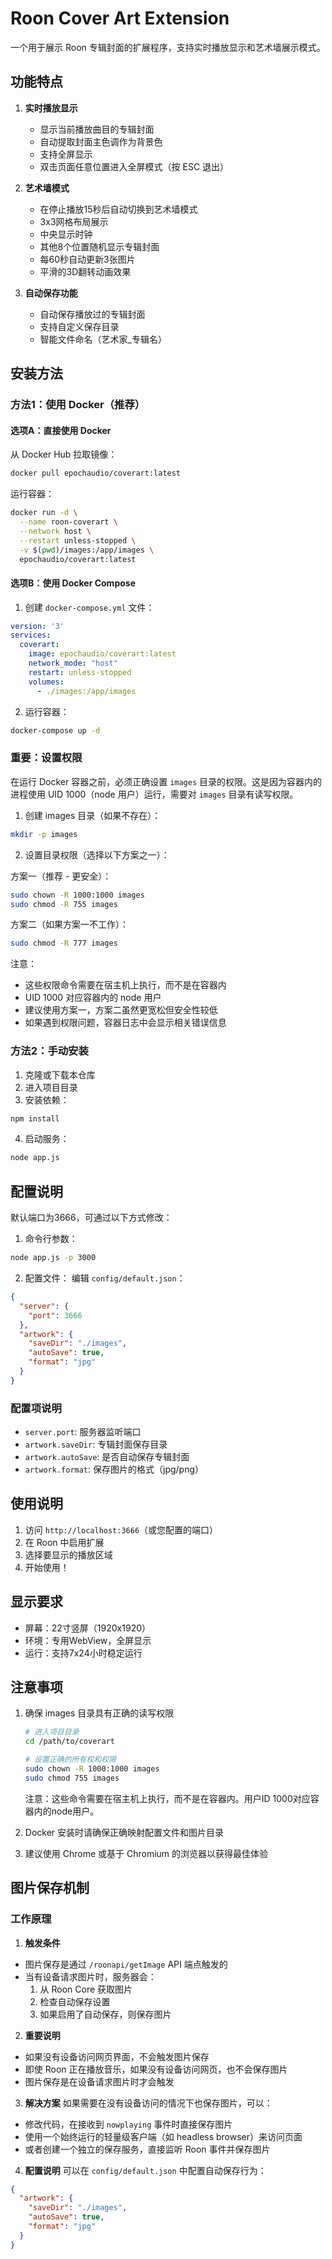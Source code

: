 # Roon Cover Art Extension

一个用于展示 Roon 专辑封面的扩展程序，支持实时播放显示和艺术墙展示模式。

## 功能特点

1. **实时播放显示**
   - 显示当前播放曲目的专辑封面
   - 自动提取封面主色调作为背景色
   - 支持全屏显示
   - 双击页面任意位置进入全屏模式（按 ESC 退出）

2. **艺术墙模式**
   - 在停止播放15秒后自动切换到艺术墙模式
   - 3x3网格布局展示
   - 中央显示时钟
   - 其他8个位置随机显示专辑封面
   - 每60秒自动更新3张图片
   - 平滑的3D翻转动画效果

3. **自动保存功能**
   - 自动保存播放过的专辑封面
   - 支持自定义保存目录
   - 智能文件命名（艺术家_专辑名）

## 安装方法

### 方法1：使用 Docker（推荐）

#### 选项A：直接使用 Docker

从 Docker Hub 拉取镜像：
```bash
docker pull epochaudio/coverart:latest
```

运行容器：
```bash
docker run -d \
  --name roon-coverart \
  --network host \
  --restart unless-stopped \
  -v $(pwd)/images:/app/images \
  epochaudio/coverart:latest
```

#### 选项B：使用 Docker Compose
1. 创建 `docker-compose.yml` 文件：
```yaml
version: '3'
services:
  coverart:
    image: epochaudio/coverart:latest
    network_mode: "host"
    restart: unless-stopped
    volumes:
      - ./images:/app/images
```

2. 运行容器：
```bash
docker-compose up -d
```

### 重要：设置权限

在运行 Docker 容器之前，必须正确设置 `images` 目录的权限。这是因为容器内的进程使用 UID 1000（node 用户）运行，需要对 `images` 目录有读写权限。

1. 创建 images 目录（如果不存在）：
```bash
mkdir -p images
```

2. 设置目录权限（选择以下方案之一）：

方案一（推荐 - 更安全）：
```bash
sudo chown -R 1000:1000 images
sudo chmod -R 755 images
```

方案二（如果方案一不工作）：
```bash
sudo chmod -R 777 images
```

注意：
- 这些权限命令需要在宿主机上执行，而不是在容器内
- UID 1000 对应容器内的 node 用户
- 建议使用方案一，方案二虽然更宽松但安全性较低
- 如果遇到权限问题，容器日志中会显示相关错误信息

### 方法2：手动安装

1. 克隆或下载本仓库
2. 进入项目目录
3. 安装依赖：
```bash
npm install
```
4. 启动服务：
```bash
node app.js
```

## 配置说明

默认端口为3666，可通过以下方式修改：

1. 命令行参数：
```bash
node app.js -p 3000
```

2. 配置文件：
编辑 `config/default.json`：
```json
{
  "server": {
    "port": 3666
  },
  "artwork": {
    "saveDir": "./images",
    "autoSave": true,
    "format": "jpg"
  }
}
```

### 配置项说明

- `server.port`: 服务器监听端口
- `artwork.saveDir`: 专辑封面保存目录
- `artwork.autoSave`: 是否自动保存专辑封面
- `artwork.format`: 保存图片的格式（jpg/png）

## 使用说明

1. 访问 `http://localhost:3666`（或您配置的端口）
2. 在 Roon 中启用扩展
3. 选择要显示的播放区域
4. 开始使用！

## 显示要求

- 屏幕：22寸竖屏（1920x1920）
- 环境：专用WebView，全屏显示
- 运行：支持7x24小时稳定运行

## 注意事项

1. 确保 images 目录具有正确的读写权限
   ```bash
   # 进入项目目录
   cd /path/to/coverart
   
   # 设置正确的所有权和权限
   sudo chown -R 1000:1000 images
   sudo chmod 755 images
   ```
   注意：这些命令需要在宿主机上执行，而不是在容器内。用户ID 1000对应容器内的node用户。

2. Docker 安装时请确保正确映射配置文件和图片目录
3. 建议使用 Chrome 或基于 Chromium 的浏览器以获得最佳体验

## 图片保存机制

### 工作原理

1. **触发条件**
- 图片保存是通过 `/roonapi/getImage` API 端点触发的
- 当有设备请求图片时，服务器会：
  1. 从 Roon Core 获取图片
  2. 检查自动保存设置
  3. 如果启用了自动保存，则保存图片

2. **重要说明**
- 如果没有设备访问网页界面，不会触发图片保存
- 即使 Roon 正在播放音乐，如果没有设备访问网页，也不会保存图片
- 图片保存是在设备请求图片时才会触发

3. **解决方案**
如果需要在没有设备访问的情况下也保存图片，可以：
- 修改代码，在接收到 `nowplaying` 事件时直接保存图片
- 使用一个始终运行的轻量级客户端（如 headless browser）来访问页面
- 或者创建一个独立的保存服务，直接监听 Roon 事件并保存图片

4. **配置说明**
可以在 `config/default.json` 中配置自动保存行为：
```json
{
  "artwork": {
    "saveDir": "./images",
    "autoSave": true,
    "format": "jpg"
  }
}
```


